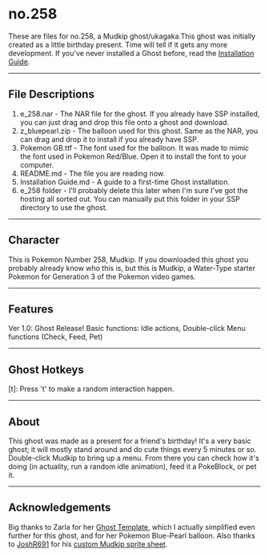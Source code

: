 # no.258
These are files for no.258, a Mudkip ghost/ukagaka.This ghost was initially created as a little birthday present. Time will tell if it gets any more development. If you've never installed a Ghost before, read the [Installation Guide](https://github.com/gearedformusic/no.258/blob/master/Installation%20Guide.md#how-to-install).

-------------------
File Descriptions
-------------------

1) e_258.nar - The NAR file for the ghost. If you already have SSP installed, you can just drag and drop this file onto a ghost and download.
2) z_bluepearl.zip - The balloon used for this ghost. Same as the NAR, you can drag and drop it to install if you already have SSP.
3) Pokemon GB.ttf - The font used for the balloon. It was made to mimic the font used in Pokemon Red/Blue. Open it to install the font to your computer.
4) README.md - The file you are reading now.
5) Installation Guide.md - A guide to a first-time Ghost installation.
6) e_258 folder - I'll probably delete this later when I'm sure I've got the hosting all sorted out. You can manually put this folder in your SSP directory to use the ghost.

-------------------
Character
-------------------

This is Pokemon Number 258, Mudkip. If you downloaded this ghost you probably already know who this is, but this is Mudkip, a Water-Type starter Pokemon for Generation 3 of the Pokemon video games.


-------------------
Features
-------------------

Ver 1.0: Ghost Release! Basic functions: Idle actions, Double-click Menu functions (Check, Feed, Pet)


-------------------
Ghost Hotkeys
-------------------

[t]: Press 't' to make a random interaction happen. 

-------------------
About
-------------------

This ghost was made as a present for a friend's birthday! It's a very basic ghost; it will mostly stand around and do cute things every 5 minutes or so. 
Double-click Mudkip to bring up a menu. From there you can check how it's doing (in actuality, run a random idle animation), feed it a PokeBlock, or pet it.

-------------------
Acknowledgements
-------------------
Big thanks to Zarla for her [Ghost Template](http://www.ashido.com/ukagaka/walkthrough.html), which I actually simplified even further for this ghost, and for her Pokemon Blue-Pearl balloon.
Also thanks to [JoshR691](https://www.spriters-resource.com/submitter/JoshR691) for his [custom Mudkip sprite sheet](https://www.spriters-resource.com/custom_edited/pokemoncustoms/sheet/27611/). 
